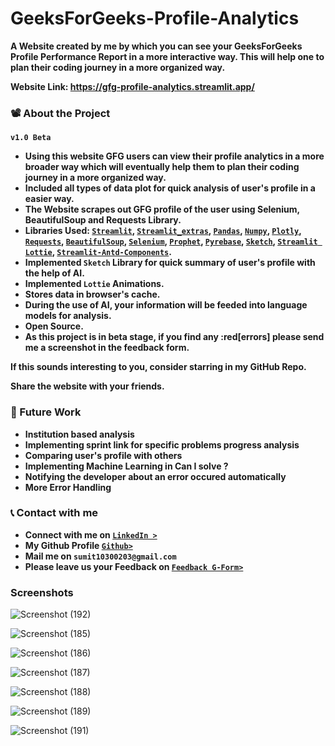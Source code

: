# GeeksForGeeks-Profile-Analytics
**A Website created by me by which you can see your GeeksForGeeks Profile Performance Report in a more interactive way. This will help one to plan their coding journey in a more organized way.**

**Website Link: https://gfg-profile-analytics.streamlit.app/**

### :film_projector: About the Project
**`v1.0 Beta`**
* **Using this website GFG users can view their profile analytics in a more broader way which will eventually help them to plan their coding journey in a more organized way.**
* **Included all types of data plot for quick analysis of user's profile in a easier way.**
* **The Website scrapes out GFG profile of the user using Selenium, BeautifulSoup and Requests Library.**
* **Libraries Used: [`Streamlit`](https://streamlit.io/), [`Streamlit_extras`](https://extras.streamlit.app/), [`Pandas`](https://pandas.pydata.org/), [`Numpy`](https://numpy.org/), [`Plotly`](https://plotly.com/), [`Requests`](https://requests.readthedocs.io/en/latest/), [`BeautifulSoup`](https://www.crummy.com/software/BeautifulSoup/), [`Selenium`](https://www.selenium.dev/), [`Prophet`](https://facebook.github.io/prophet/), [`Pyrebase`](https://github.com/thisbejim/Pyrebase), [`Sketch`](https://github.com/approximatelabs/sketch), [`Streamlit Lottie`](https://github.com/andfanilo/streamlit-lottie/tree/main), [`Streamlit-Antd-Components`](https://github.com/nicedouble/StreamlitAntdComponents).**
* **Implemented `Sketch` Library for quick summary of user's profile with the help of AI.**
* **Implemented `Lottie` Animations.**
* **Stores data in browser's cache.**
* **During the use of AI, your information will be feeded into language models for analysis.**
* **Open Source.**
* **As this project is in beta stage, if you find any :red[errors] please send me a screenshot in the feedback form.**

**If this sounds interesting to you, consider starring in my GitHub Repo.**

**Share the website with your friends.**

### 🔮 Future Work

* **Institution based analysis**
* **Implementing sprint link for specific problems progress analysis**                        
* **Comparing user's profile with others**                        
* **Implementing Machine Learning in Can I solve ?**                        
* **Notifying the developer about an error occured automatically**                        
* **More Error Handling**

### 📞 Contact with me

* **Connect with me on [`LinkedIn >`](https://bit.ly/3DyD6cP)** 
* **My Github Profile [`Github>`](https://github.com/sumit10300203)**           
* **Mail me on `sumit10300203@gmail.com`** 
* **Please leave us your Feedback on [`Feedback G-Form>`](https://forms.gle/vzVN6h7FtwCn45hw6)**

### **Screenshots**

![Screenshot (192)](https://github.com/sumit10300203/GeeksForGeeks-Profile-Analytics/assets/66067910/736f030b-0892-4e4c-8857-a4048ba6abd3)

![Screenshot (185)](https://github.com/sumit10300203/GeeksForGeeks-Profile-Analytics/assets/66067910/88fb2607-8bbd-4198-888b-f76f5f8759a0)

![Screenshot (186)](https://github.com/sumit10300203/GeeksForGeeks-Profile-Analytics/assets/66067910/abdab90f-0d70-4b00-a495-92946482f8c5)

![Screenshot (187)](https://github.com/sumit10300203/GeeksForGeeks-Profile-Analytics/assets/66067910/8af0a44b-d56d-49e5-aa2a-d88feb7f0987)

![Screenshot (188)](https://github.com/sumit10300203/GeeksForGeeks-Profile-Analytics/assets/66067910/e5dd745f-6184-4178-bc65-7541087dde11)

![Screenshot (189)](https://github.com/sumit10300203/GeeksForGeeks-Profile-Analytics/assets/66067910/3cd2bf52-b75a-4886-b2ef-a6b2f68bbd44)

![Screenshot (191)](https://github.com/sumit10300203/GeeksForGeeks-Profile-Analytics/assets/66067910/2d3a3c5b-c529-4e2d-8b93-f058b5044759)
